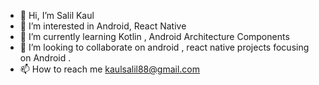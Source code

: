 - 👋 Hi, I’m  Salil Kaul
- 👀 I’m interested in Android, React Native
- 🌱 I’m currently learning Kotlin , Android Architecture Components
- 💞️ I’m looking to collaborate on android , react native projects focusing on Android .
- 📫 How to reach me kaulsalil88@gmail.com

<!---
kaulsalil88/kaulsalil88 is a ✨ special ✨ repository because its `README.md` (this file) appears on your GitHub profile.
You can click the Preview link to take a look at your changes.
--->
